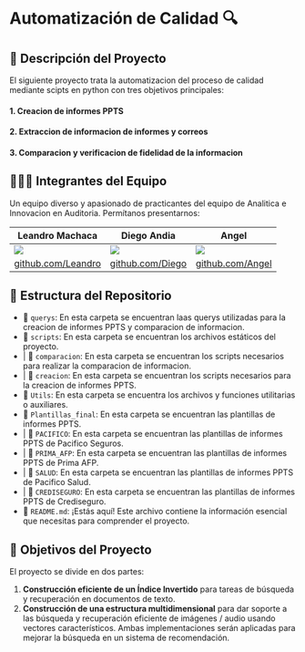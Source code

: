 # Automatización de Calidad 🔍
## 📝 Descripción del Proyecto
El siguiente proyecto trata la automatizacion del proceso de calidad mediante scipts en python con tres objetivos principales:
#### 1. Creacion de informes PPTS
#### 2. Extraccion de informacion de informes y correos
#### 3. Comparacion y verificacion de fidelidad de la informacion
## 🧑‍🤝‍🧑 Integrantes del Equipo

Un equipo diverso y apasionado de practicantes del equipo de Analitica e Innovacion en Auditoria. Permítanos presentarnos:

|    Leandro Machaca    |    Diego Andia      | Angel |
| ----------- | ----------- | ----------- |
| ![](https://avatars.githubusercontent.com/u/185544377?v=4) | ![](https://avatars.githubusercontent.com/u/185552755?v=4) | ![](https://avatars.githubusercontent.com/u/185560432?v=4) |
| [github.com/Leandro](https://github.com/ARU182004) | [github.com/Diego](https://github.com/diegoandiapr) | [github.com/Angel](https://github.com/AngelZip7) |


## 📂 Estructura del Repositorio
- 📁 `querys`: En esta carpeta se encuentran laas querys utilizadas para la creacion de informes PPTS y comparacion de informacion.
- 📁 `scripts`: En esta carpeta se encuentran los archivos estáticos del proyecto.
- | 📁 `comparacion`: En esta carpeta se encuentran los scripts necesarios para realizar la comparacion de informacion.
- | 📁 `creacion`: En esta carpeta se encuentran los scripts necesarios para la creacion de informes PPTS.
- 📁 `Utils`: En esta carpeta se encuentra los archivos y funciones utilitarias o auxiliares.
- 📁 `Plantillas_final`: En esta carpeta se encuentran las plantillas de informes PPTS.
- | 📁 `PACIFICO`: En esta carpeta se encuentran las plantillas de informes PPTS de Pacifico Seguros.
- | 📁 `PRIMA_AFP`: En esta carpeta se encuentran las plantillas de informes PPTS de Prima AFP.
- | 📁 `SALUD`: En esta carpeta se encuentran las plantillas de informes PPTS de Pacifico Salud.
- | 📁 `CREDISEGURO`: En esta carpeta se encuentran las plantillas de informes PPTS de Crediseguro.
- 📄 `README.md`: ¡Estás aquí! Este archivo contiene la información esencial que necesitas para comprender el proyecto.

## 🚀 Objetivos del Proyecto
El proyecto se divide en dos
partes: 
1. **Construcción eficiente de un Índice  Invertido** para tareas de búsqueda y recuperación en
documentos de texto.
2. **Construcción de una estructura multidimensional** para dar soporte a las
búsqueda y recuperación eficiente de imágenes / audio usando vectores característicos. 
Ambas implementaciones serán aplicadas para mejorar la búsqueda en un sistema de recomendación.





